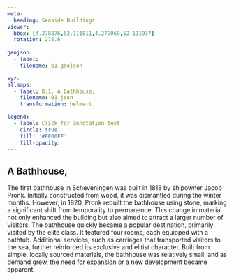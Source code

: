 ```yaml
---
meta:
  heading: Seaside Buildings
viewer:
  bbox: [4.278876,52.111811,4.279069,52.111937]
  rotation: 275.6
  
geojson:
  - label:
    filename: b1.geojson

xyz:
allmaps:
  - label: B.1, A Bathhouse, 
    filename: B1.json
    transformation: helmert

legend: 
  - label: Click for annotation text
    circle: true
    fill: '#FF00FF'
    fill-opacity: 
---
```


## A Bathhouse,

The first bathhouse in Scheveningen was built in 1818 by shipowner Jacob Pronk. Initially constructed from wood, it was dismantled during the winter months. However, in 1820, Pronk rebuilt the bathhouse using stone, marking a significant shift from temporality to permanence. This change in material not only enhanced the building but also aimed to attract a larger number of visitors. The bathhouse quickly became a popular destination, primarily visited by the elite class. It featured four rooms, each equipped with a bathtub. Additional services, such as carriages that transported visitors to the sea, further reinforced its exclusive and elitist character. Built from simple, locally sourced materials, the bathhouse was relatively small, and as demand grew, the need for expansion or a new development became apparent.